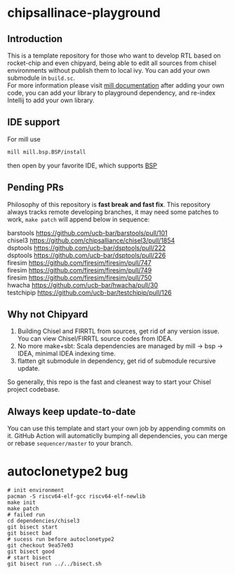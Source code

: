 # chipsallinace-playground

## Introduction
This is a template repository for those who want to develop RTL based on rocket-chip and even chipyard, being able to edit all sources from chisel environments without publish them to local ivy.
You can add your own submodule in `build.sc`.  
For more information please visit [mill documentation](https://com-lihaoyi.github.io/mill/page/configuring-mill.html)
after adding your own code, you can add your library to playground dependency, and re-index Intellij to add your own library.

## IDE support
For mill use
```bash
mill mill.bsp.BSP/install
```
then open by your favorite IDE, which supports [BSP](https://build-server-protocol.github.io/) 

## Pending PRs
Philosophy of this repository is **fast break and fast fix**.
This repository always tracks remote developing branches, it may need some patches to work, `make patch` will append below in sequence:
<!-- BEGIN-PATCH -->
barstools https://github.com/ucb-bar/barstools/pull/101  
chisel3 https://github.com/chipsalliance/chisel3/pull/1854  
dsptools https://github.com/ucb-bar/dsptools/pull/222  
dsptools https://github.com/ucb-bar/dsptools/pull/226  
firesim https://github.com/firesim/firesim/pull/747  
firesim https://github.com/firesim/firesim/pull/749  
firesim https://github.com/firesim/firesim/pull/750  
hwacha https://github.com/ucb-bar/hwacha/pull/30  
testchipip https://github.com/ucb-bar/testchipip/pull/126  
<!-- END-PATCH -->
## Why not Chipyard

1. Building Chisel and FIRRTL from sources, get rid of any version issue. You can view Chisel/FIRRTL source codes from IDEA.
1. No more make+sbt: Scala dependencies are managed by mill -> bsp -> IDEA, minimal IDEA indexing time.
1. flatten git submodule in dependency, get rid of submodule recursive update.

So generally, this repo is the fast and cleanest way to start your Chisel project codebase.

## Always keep update-to-date
You can use this template and start your own job by appending commits on it. GitHub Action will automaticlly bumping all dependencies, you can merge or rebase `sequencer/master` to your branch.

# autoclonetype2 bug
```
# init environment
pacman -S riscv64-elf-gcc riscv64-elf-newlib
make init
make patch
# failed run
cd dependencies/chisel3
git bisect start
git bisect bad
# sucess run before autoclonetype2
git checkout 9ea57e03
git bisect good
# start bisect
git bisect run ../../bisect.sh
```
